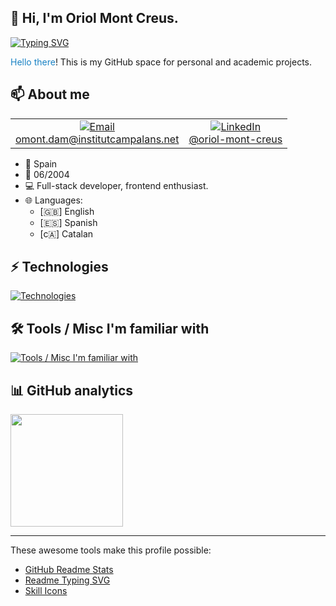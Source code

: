 ## 👋 Hi, I'm Oriol Mont Creus. 

[![Typing SVG](https://readme-typing-svg.demolab.com?font=Poppins&weight=600&pause=1000&color=619EF7&random=false&width=450&height=30&lines=Full-stack+Developer;Passionate+about+Frontend;Always+learning+and+improving)](https://git.io/typing-svg)

<span style="color: #1982c4">Hello there</span>! This is my GitHub space for personal and academic projects.

## 📫 About me

<table>
  <tr>
    <td align="center">
      <a href="mailto:omont.dam@institutcampalans.net" target="_blank">
        <img src="https://img.icons8.com/material-outlined/24/619ef7/email.png" alt="Email"/>
        <br/>
        omont.dam@institutcampalans.net
      </a>
    </td>
    <td align="center">
      <a href="https://www.linkedin.com/in/oriol-mont-creus/" target="_blank">
        <img src="https://img.icons8.com/material-outlined/24/619ef7/linkedin.png" alt="LinkedIn"/>
        <br/>
        @oriol-mont-creus
      </a>
    </td>
  </tr>
</table>

- 📍 Spain
- 🎂 06/2004
- 💻 Full-stack developer, frontend enthusiast.
- 🌐 Languages:
  - [🇬🇧] English
  - [🇪🇸] Spanish
  - [c🇦] Catalan

## ⚡ Technologies 

[![Technologies](https://skillicons.dev/icons?i=html,css,angular,bootstrap,tailwind,jquery,js,ts,cs,py,php,laravel,nodejs,express,docker,git,npm,mysql,mongodb,postgres&perline=10)](https://skillicons.dev)

## 🛠 Tools / Misc I'm familiar with

[![Tools / Misc I'm familiar with](https://skillicons.dev/icons?i=vscode,visualstudio,figma,bash,powershell,codepen,linux,debian,ubuntu,windows,github,md,notion,postman,stackoverflow,svg,webflow&perline=10)](https://skillicons.dev)

## 📊 GitHub analytics

<img height="180em" src="https://github-readme-stats-eight-theta.vercel.app/api/top-langs/?username=oriolmontcreus&layout=compact&langs_count=8&theme=algolia"/>

---
These awesome tools make this profile possible:

- [GitHub Readme Stats](https://github.com/anuraghazra/github-readme-stats)
- [Readme Typing SVG](https://github.com/DenverCoder1/readme-typing-svg)
- [Skill Icons](https://github.com/tandpfun/skill-icons)
